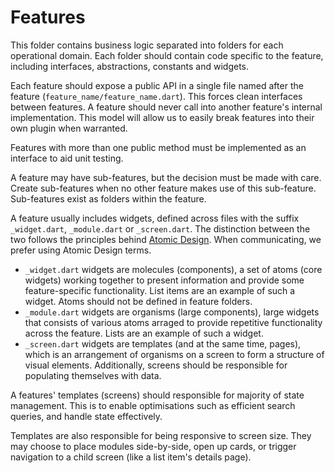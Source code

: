 
# Features

This folder contains business logic separated into folders for each operational domain. Each folder should contain code specific to the feature, including interfaces, abstractions, constants and widgets.

Each feature should expose a public API in a single file named after the feature (`feature_name/feature_name.dart`). This forces clean interfaces between features. A feature should never call into another feature's internal implementation. This model will allow us to easily break features into their own plugin when warranted.

Features with more than one public method must be implemented as an interface to aid unit testing.

A feature may have sub-features, but the decision must be made with care. Create sub-features when no other feature makes use of this sub-feature. Sub-features exist as folders within the feature.

A feature usually includes widgets, defined across files with the suffix `_widget.dart`, `_module.dart` or `_screen.dart`. The distinction between the two follows the principles behind [Atomic Design](https://atomicdesign.bradfrost.com/chapter-2/). When communicating, we prefer using Atomic Design terms.

- `_widget.dart` widgets are molecules (components), a set of atoms (core widgets) working together to present information and provide some feature-specific functionality. List items are an example of such a widget. Atoms should not be defined in feature folders.
- `_module.dart` widgets are organisms (large components), large widgets that consists of various atoms arraged to provide repetitive functionality across the feature. Lists are an example of such a widget.
- `_screen.dart` widgets are templates (and at the same time, pages), which is an arrangement of organisms on a screen to form a structure of visual elements. Additionally, screens should be responsible for populating themselves with data.

A features' templates (screens) should responsible for majority of state management. This is to enable optimisations such as efficient search queries, and handle state effectively.

Templates are also responsible for being responsive to screen size. They may choose to place modules side-by-side, open up cards, or trigger navigation to a child screen (like a list item's details page).

<!-- vim: set conceallevel=2 et ts=2 sw=2: -->
